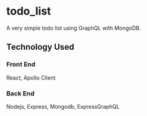 # todo_list
A very simple todo list using GraphQL with MongoDB.
## Technology Used
### Front End
React,
Apollo Client
### Back End
Nodejs,
Express, 
Mongodb,
ExpressGraphQL
